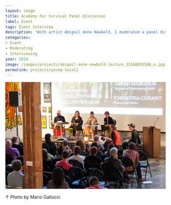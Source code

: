 ```yaml
---
layout: image
title: Academy For Survival Panel Discussion
label: Event
tags: Event Interview
description: "With artist Abigail Anne Newbold, I moderated a panel discussion with participants from Newbold's backcountry retreat, <i>The Academy for Survival</i>. The panel accompanied <i>Borderlander's Outfitter</i>, her 2014 exhibition at Museum of Contemporary Craft and the Philip Feldman Gallery + Project Space at PNCA. Participants included Christina Conant, Ryan Newson, Laura O'Quin, and Sarah Margolis-Pineo, Associate Curator at Museum of Contemporary Craft.<br><br>The Academy for Survival was presented in collaboration with the MFA in Applied Craft + Design, a joint MFA of Oregon College of Art & Craft and PNCA and supported by Signal Fire, Studio Gorm, Rewild Portland, and Leland Iron Works."
categories:
- Event
- Moderating
- Interviewing
year: 2014
image: /images/projects/abigail-anne-newbold-lecture_15168055588_o.jpg
permalink: projects/young-local2
---
```


<img src="/images/projects/abigail-anne-newbold-lecture_15168055588_o.jpg">
<div class="images-right"><p>&uarr; Photo by Mario Gallucci</p></div>
<section class="clear"></section>